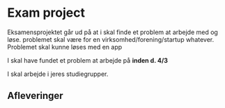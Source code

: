 # Exam project

Eksamensprojektet går ud på at i skal finde et problem at arbejde med og løse. problemet skal være for en virksomhed/forening/startup whatever. Problemet skal kunne løses med en app

I skal have fundet et problem at arbejde på **inden d. 4/3**



I skal arbejde i jeres studiegrupper. 



## Afleveringer





